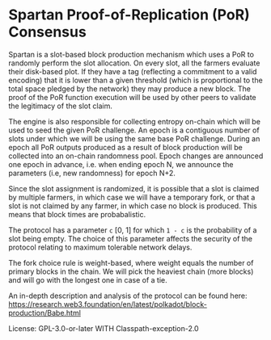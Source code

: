 # Spartan Proof-of-Replication (PoR) Consensus

Spartan is a slot-based block production mechanism which uses a PoR to
randomly perform the slot allocation. On every slot, all the farmers evaluate
their disk-based plot. If they have a tag (reflecting a commitment to a valid
encoding) that it is lower than a given threshold (which is proportional to
the total space pledged by the network) they may produce a new block. The
proof of the PoR function execution will be used by other peers to validate
the legitimacy of the slot claim.

The engine is also responsible for collecting entropy on-chain which will be
used to seed the given PoR challenge. An epoch is a contiguous number of slots
under which we will be using the same base PoR challenge. During an epoch all PoR
outputs produced as a result of block production will be collected into an
on-chain randomness pool. Epoch changes are announced one epoch in advance,
i.e. when ending epoch N, we announce the parameters (i.e, new randomness)
for epoch N+2.

Since the slot assignment is randomized, it is possible that a slot is
claimed by multiple farmers, in which case we will have a temporary fork,
or that a slot is not claimed by any farmer, in which case no block is
produced. This means that block times are probabalistic.

The protocol has a parameter `c` [0, 1] for which `1 - c` is the probability
of a slot being empty. The choice of this parameter affects the security of
the protocol relating to maximum tolerable network delays.

The fork choice rule is weight-based, where weight equals the number of
primary blocks in the chain. We will pick the heaviest chain (more
blocks) and will go with the longest one in case of a tie.

An in-depth description and analysis of the protocol can be found here:
<https://research.web3.foundation/en/latest/polkadot/block-production/Babe.html>

License: GPL-3.0-or-later WITH Classpath-exception-2.0